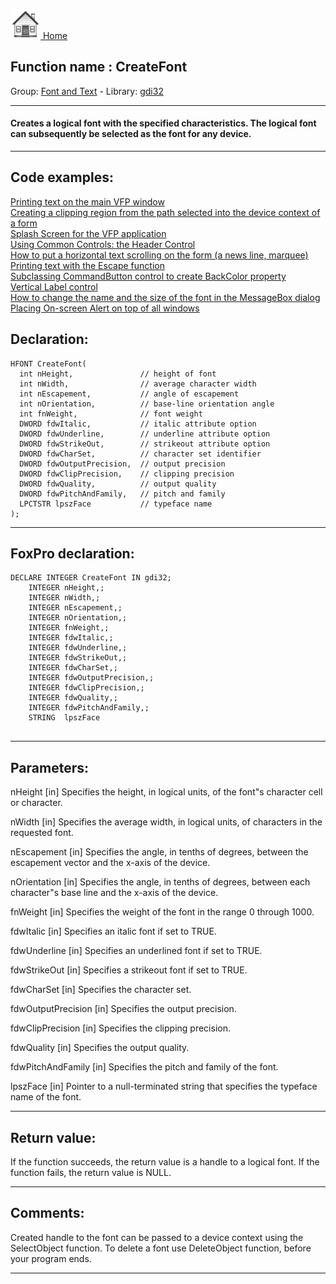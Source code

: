 [<img src="../../images/home.png"> Home ](https://github.com/VFPX/Win32API)  

## Function name : CreateFont
Group: [Font and Text](../../functions_group.md#Font_and_Text)  -  Library: [gdi32](../../../libraries.md#gdi32)  
***  


#### Creates a logical font with the specified characteristics. The logical font can subsequently be selected as the font for any device.
***  


## Code examples:
[Printing text on the main VFP window](../../samples/sample_035.md)  
[Creating a clipping region from the path selected into the device context of a form](../../samples/sample_144.md)  
[Splash Screen for the VFP application](../../samples/sample_294.md)  
[Using Common Controls: the Header Control](../../samples/sample_298.md)  
[How to put a horizontal text scrolling on the form (a news line, marquee)](../../samples/sample_352.md)  
[Printing text with the Escape function](../../samples/sample_357.md)  
[Subclassing CommandButton control to create BackColor property](../../samples/sample_392.md)  
[Vertical Label control](../../samples/sample_398.md)  
[How to change the name and the size of the font in the MessageBox dialog](../../samples/sample_434.md)  
[Placing On-screen Alert on top of all windows](../../samples/sample_504.md)  

## Declaration:
```foxpro  
HFONT CreateFont(
  int nHeight,               // height of font
  int nWidth,                // average character width
  int nEscapement,           // angle of escapement
  int nOrientation,          // base-line orientation angle
  int fnWeight,              // font weight
  DWORD fdwItalic,           // italic attribute option
  DWORD fdwUnderline,        // underline attribute option
  DWORD fdwStrikeOut,        // strikeout attribute option
  DWORD fdwCharSet,          // character set identifier
  DWORD fdwOutputPrecision,  // output precision
  DWORD fdwClipPrecision,    // clipping precision
  DWORD fdwQuality,          // output quality
  DWORD fdwPitchAndFamily,   // pitch and family
  LPCTSTR lpszFace           // typeface name
);  
```  
***  


## FoxPro declaration:
```foxpro  
DECLARE INTEGER CreateFont IN gdi32;
	INTEGER nHeight,;
	INTEGER nWidth,;
	INTEGER nEscapement,;
	INTEGER nOrientation,;
	INTEGER fnWeight,;
	INTEGER fdwItalic,;
	INTEGER fdwUnderline,;
	INTEGER fdwStrikeOut,;
	INTEGER fdwCharSet,;
	INTEGER fdwOutputPrecision,;
	INTEGER fdwClipPrecision,;
	INTEGER fdwQuality,;
	INTEGER fdwPitchAndFamily,;
	STRING  lpszFace
  
```  
***  


## Parameters:
nHeight 
[in] Specifies the height, in logical units, of the font"s character cell or character.

nWidth 
[in] Specifies the average width, in logical units, of characters in the requested font.

nEscapement 
[in] Specifies the angle, in tenths of degrees, between the escapement vector and the x-axis of the device.

nOrientation 
[in] Specifies the angle, in tenths of degrees, between each character"s base line and the x-axis of the device. 

fnWeight 
[in] Specifies the weight of the font in the range 0 through 1000. 

fdwItalic 
[in] Specifies an italic font if set to TRUE. 

fdwUnderline 
[in] Specifies an underlined font if set to TRUE. 

fdwStrikeOut 
[in] Specifies a strikeout font if set to TRUE. 

fdwCharSet 
[in] Specifies the character set. 

fdwOutputPrecision 
[in] Specifies the output precision.

fdwClipPrecision 
[in] Specifies the clipping precision. 

fdwQuality 
[in] Specifies the output quality. 

fdwPitchAndFamily 
[in] Specifies the pitch and family of the font. 

lpszFace 
[in] Pointer to a null-terminated string that specifies the typeface name of the font. 
  
***  


## Return value:
If the function succeeds, the return value is a handle to a logical font. If the function fails, the return value is NULL. 
  
***  


## Comments:
Created handle to the font can be passed to a device context using the SelectObject function. To delete a font use DeleteObject function, before your program ends.  
  
***  


